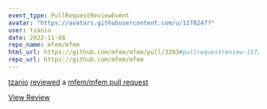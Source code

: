 ```yaml
---
event_type: PullRequestReviewEvent
avatar: "https://avatars.githubusercontent.com/u/1278247?"
user: tzanio
date: 2022-11-08
repo_name: mfem/mfem
html_url: https://github.com/mfem/mfem/pull/3293#pullrequestreview-1172926235
repo_url: https://github.com/mfem/mfem
---
```


<a href='https://github.com/tzanio' target='_blank'>tzanio</a> <a href='https://github.com/mfem/mfem/pull/3293#pullrequestreview-1172926235' target='_blank'>reviewed</a> a <a href='https://github.com/mfem/mfem/pull/3293' target='_blank'>mfem/mfem pull request</a>

<small></small>

<a href='https://github.com/mfem/mfem/pull/3293#pullrequestreview-1172926235' target='_blank'>View Review</a>